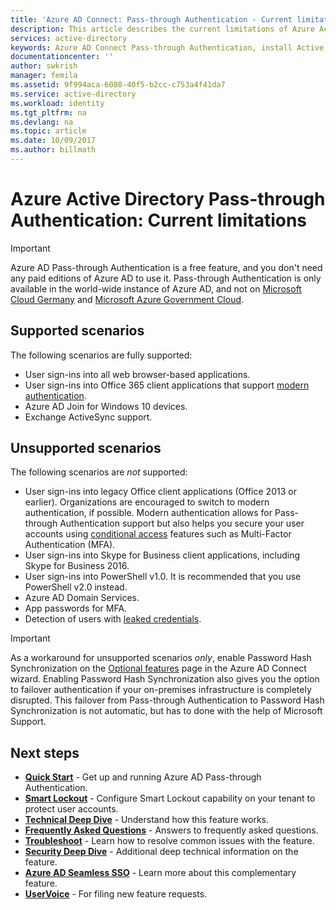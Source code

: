 ```yaml
---
title: 'Azure AD Connect: Pass-through Authentication - Current limitations | Microsoft Docs'
description: This article describes the current limitations of Azure Active Directory (Azure AD) Pass-through Authentication.
services: active-directory
keywords: Azure AD Connect Pass-through Authentication, install Active Directory, required components for Azure AD, SSO, Single Sign-on
documentationcenter: ''
author: swkrish
manager: femila
ms.assetid: 9f994aca-6088-40f5-b2cc-c753a4f41da7
ms.service: active-directory
ms.workload: identity
ms.tgt_pltfrm: na
ms.devlang: na
ms.topic: article
ms.date: 10/09/2017
ms.author: billmath
---
```


# Azure Active Directory Pass-through Authentication: Current limitations

>[!IMPORTANT]
>Azure AD Pass-through Authentication is a free feature, and you don't need any paid editions of Azure AD to use it. Pass-through Authentication is only available in the world-wide instance of Azure AD, and not on [Microsoft Cloud Germany](http://www.microsoft.de/cloud-deutschland) and [Microsoft Azure Government Cloud](https://azure.microsoft.com/features/gov/).

## Supported scenarios

The following scenarios are fully supported:

- User sign-ins into all web browser-based applications.
- User sign-ins into Office 365 client applications that support [modern authentication](https://aka.ms/modernauthga).
- Azure AD Join for Windows 10 devices.
- Exchange ActiveSync support.

## Unsupported scenarios

The following scenarios are _not_ supported:

- User sign-ins into legacy Office client applications (Office 2013 or earlier). Organizations are encouraged to switch to modern authentication, if possible. Modern authentication allows for Pass-through Authentication support but also helps you secure your user accounts using [conditional access](../active-directory-conditional-access.md) features such as Multi-Factor Authentication (MFA).
- User sign-ins into Skype for Business client applications, including Skype for Business 2016.
- User sign-ins into PowerShell v1.0. It is recommended that you use PowerShell v2.0 instead.
- Azure AD Domain Services.
- App passwords for MFA.
- Detection of users with [leaked credentials](../active-directory-reporting-risk-events.md#leaked-credentials).

>[!IMPORTANT]
>As a workaround for unsupported scenarios _only_, enable Password Hash Synchronization on the [Optional features](active-directory-aadconnect-get-started-custom.md#optional-features) page in the Azure AD Connect wizard. Enabling Password Hash Synchronization also gives you the option to failover authentication if your on-premises infrastructure is completely disrupted. This failover from Pass-through Authentication to Password Hash Synchronization is not automatic, but has to done with the help of Microsoft Support.

## Next steps
- [**Quick Start**](active-directory-aadconnect-pass-through-authentication-quick-start.md) - Get up and running Azure AD Pass-through Authentication.
- [**Smart Lockout**](active-directory-aadconnect-pass-through-authentication-smart-lockout.md) - Configure Smart Lockout capability on your tenant to protect user accounts.
- [**Technical Deep Dive**](active-directory-aadconnect-pass-through-authentication-how-it-works.md) - Understand how this feature works.
- [**Frequently Asked Questions**](active-directory-aadconnect-pass-through-authentication-faq.md) - Answers to frequently asked questions.
- [**Troubleshoot**](active-directory-aadconnect-troubleshoot-pass-through-authentication.md) - Learn how to resolve common issues with the feature.
- [**Security Deep Dive**](active-directory-aadconnect-pass-through-authentication-security-deep-dive.md) - Additional deep technical information on the feature.
- [**Azure AD Seamless SSO**](active-directory-aadconnect-sso.md) - Learn more about this complementary feature.
- [**UserVoice**](https://feedback.azure.com/forums/169401-azure-active-directory/category/160611-directory-synchronization-aad-connect) - For filing new feature requests.
